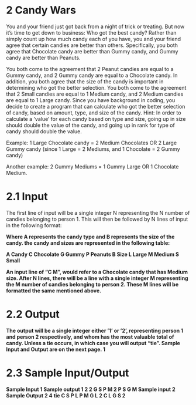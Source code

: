 # 2 Candy Wars
You and your friend just got back from a night of trick or treating. But now it’s time to get
down to business: Who got the best candy? Rather than simply count up how much candy each
of you have, you and your friend agree that certain candies are better than others. Specifically,
you both agree that Chocolate candy are better than Gummy candy, and Gummy candy are
better than Peanuts.

You both come to the agreement that 2 Peanut candies are equal to a Gummy candy, and
2 Gummy candy are equal to a Chocolate candy. In addition, you both agree that the size
of the candy is important in determining who got the better selection. You both come to the
agreement that 2 Small candies are equal to 1 Medium candy, and 2 Medium candies are equal
to 1 Large candy. Since you have background in coding, you decide to create a program that
can calculate who got the better selection of candy, based on amount, type, and size of the candy.
Hint: In order to calculate a ’value’ for each candy based on type and size, going up in size
should double the value of the candy, and going up in rank for type of candy should double the
value.

Example: 1 Large Chocolate candy = 2 Medium Chocolates OR 2 Large Gummy candy (since 1
Large = 2 Mediums, and 1 Chocolate = 2 Gummy candy) 

Another example: 2 Gummy Mediums
= 1 Gummy Large OR 1 Chocolate Medium.

# 2.1 Input
The first line of input will be a single integer N representing the N number of candies belonging
to person 1. This will then be followed by N lines of input in the following format:

<A><single white-space><B>

Where A represents the candy type and B represents the size of the candy. the candy and sizes
are represented in the following table:

A Candy
C Chocolate
G Gummy
P Peanuts
B Size
L Large
M Medium
S Small

An input line of “C M”, would refer to a Chocolate candy that has Medium size.
After N lines, there will be a line with a single integer M representing the M number of candies
belonging to person 2. These M lines will be formatted the same mentioned above.

# 2.2 Output
The output will be a single integer either ’1’ or ’2’, representing person 1 and person 2 respectively, and whom has the most valuable total of candy.
Unless a tie occurs, in which case you will output “tie”.
Sample Input and Output are on the next page.
1

# 2.3 Sample Input/Output
Sample Input 1 Sample output 1
2 2
G S
P M
2
P S
G M
Sample input 2 Sample Output 2
4 tie
C S
P L
P M
G L
2
C L
G S
2
